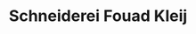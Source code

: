 ---
title: "Schneiderei Fouad Kleij"
url: /schwaebisch-hall/schneiderei-fouad-kleij/
shop: Schneiderei
---
